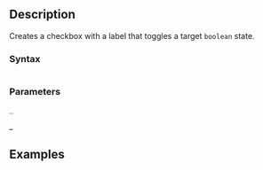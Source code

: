 ## Description

Creates a checkbox with a label that toggles a target `boolean` state.

### Syntax

```js
```

### Parameters

`_`

_

## Examples

```js
```

```js
```
